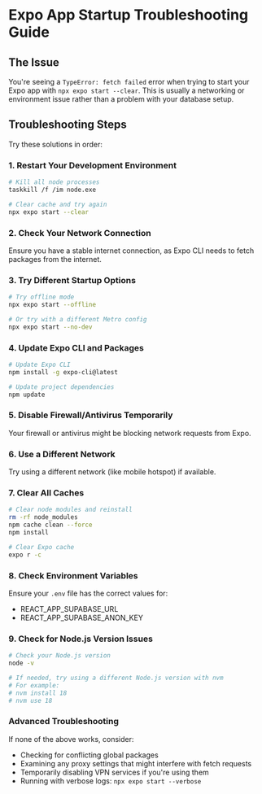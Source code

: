 # Expo App Startup Troubleshooting Guide

## The Issue
You're seeing a `TypeError: fetch failed` error when trying to start your Expo app with `npx expo start --clear`. This is usually a networking or environment issue rather than a problem with your database setup.

## Troubleshooting Steps

Try these solutions in order:

### 1. Restart Your Development Environment

```bash
# Kill all node processes
taskkill /f /im node.exe

# Clear cache and try again
npx expo start --clear
```

### 2. Check Your Network Connection

Ensure you have a stable internet connection, as Expo CLI needs to fetch packages from the internet.

### 3. Try Different Startup Options

```bash
# Try offline mode
npx expo start --offline

# Or try with a different Metro config
npx expo start --no-dev
```

### 4. Update Expo CLI and Packages

```bash
# Update Expo CLI
npm install -g expo-cli@latest

# Update project dependencies
npm update
```

### 5. Disable Firewall/Antivirus Temporarily

Your firewall or antivirus might be blocking network requests from Expo.

### 6. Use a Different Network

Try using a different network (like mobile hotspot) if available.

### 7. Clear All Caches

```bash
# Clear node modules and reinstall
rm -rf node_modules
npm cache clean --force
npm install

# Clear Expo cache
expo r -c
```

### 8. Check Environment Variables

Ensure your `.env` file has the correct values for:
- REACT_APP_SUPABASE_URL
- REACT_APP_SUPABASE_ANON_KEY

### 9. Check for Node.js Version Issues

```bash
# Check your Node.js version
node -v

# If needed, try using a different Node.js version with nvm
# For example:
# nvm install 18
# nvm use 18
```

### Advanced Troubleshooting

If none of the above works, consider:

- Checking for conflicting global packages
- Examining any proxy settings that might interfere with fetch requests
- Temporarily disabling VPN services if you're using them
- Running with verbose logs: `npx expo start --verbose`
